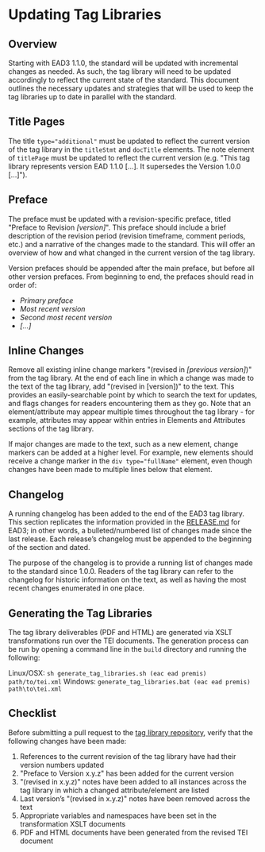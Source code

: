 # Updating Tag Libraries

## Overview

Starting with EAD3 1.1.0, the standard will be updated with incremental changes as needed.  As such, the tag library will need to be updated accordingly to reflect the current state of the standard.  This document outlines the necessary updates and strategies that will be used to keep the tag libraries up to date in parallel with the standard.

## Title Pages

The title `type="additional"` must be updated to reflect the current version of the tag library in the `titleStmt` and `docTitle` elements.  The note element of `titlePage` must be updated to reflect the current version (e.g. "This tag library represents version EAD 1.1.0 [...].  It supersedes the Version 1.0.0 [...]").

## Preface

The preface must be updated with a revision-specific preface, titled "Preface to Revision _[version]_".  This preface should include a brief description of the revision period (revision timeframe, comment periods, etc.) and a narrative of the changes made to the standard.  This will offer an overview of how and what changed in the current version of the tag library.

Version prefaces should be appended after the main preface, but before all other version prefaces.  From beginning to end, the prefaces should read in order of:

* _Primary preface_
* _Most recent version_
* _Second most recent version_
* _[...]_

## Inline Changes

Remove all existing inline change markers "(revised in _[previous version]_)" from the tag library.  At the end of each line in which a change was made to the text of the tag library, add "(revised in [version])" to the text.  This provides an easily-searchable point by which to search the text for updates, and flags changes for readers encountering them as they go.  Note that an element/attribute may appear multiple times throughout the tag library - for example, attributes may appear within entries in Elements and Attributes sections of the tag library.

If major changes are made to the text, such as a new element, change markers can be added at a higher level.  For example, new elements should receive a change marker in the `div type="fullName"` element, even though changes have been made to multiple lines below that element.

## Changelog

A running changelog has been added to the end of the EAD3 tag library.  This section replicates the information provided in the [RELEASE.md](https://github.com/SAA-SDT/EAD3/blob/master/RELEASE.md) for EAD3; in other words, a bulleted/numbered list of changes made since the last release.  Each release’s changelog must be appended to the beginning of the section and dated.

The purpose of the changelog is to provide a running list of changes made to the standard since 1.0.0.  Readers of the tag library can refer to the changelog for historic information on the text, as well as having the most recent changes enumerated in one place.

## Generating the Tag Libraries

The tag library deliverables (PDF and HTML) are generated via XSLT transformations run over the TEI documents.  The generation process can be run by opening a command line in the `build` directory and running the following:

Linux/OSX: `sh generate_tag_libraries.sh (eac ead premis) path/to/tei.xml`
Windows: `generate_tag_libraries.bat (eac ead premis) path\to\tei.xml`

## Checklist

Before submitting a pull request to the [tag library repository](https://github.com/SAA-SDT/EAS-TagLibraries), verify that the following changes have been made:

1. References to the current revision of the tag library have had their version numbers updated
2. "Preface to Version x.y.z" has been added for the current version
3. "(revised in x.y.z)" notes have been added to all instances across the tag library in which a changed attribute/element are listed
4. Last version’s "(revised in x.y.z)" notes have been removed across the text
5. Appropriate variables and namespaces have been set in the transformation XSLT documents
6. PDF and HTML documents have been generated from the revised TEI document